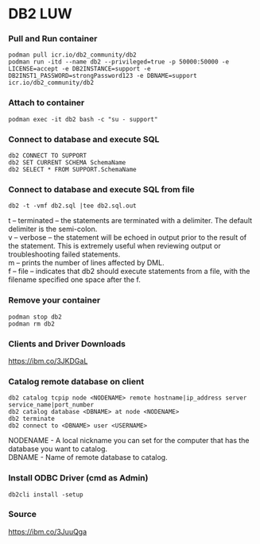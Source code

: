 # DB2 LUW
### Pull and Run container
```
podman pull icr.io/db2_community/db2
podman run -itd --name db2 --privileged=true -p 50000:50000 -e LICENSE=accept -e DB2INSTANCE=support -e DB2INST1_PASSWORD=strongPassword123 -e DBNAME=support icr.io/db2_community/db2
```

### Attach to container
```
podman exec -it db2 bash -c "su - support"
```

### Connect to database and execute SQL
```
db2 CONNECT TO SUPPORT
db2 SET CURRENT SCHEMA SchemaName
db2 SELECT * FROM SUPPORT.SchemaName
```

### Connect to database and execute SQL from file
```
db2 -t -vmf db2.sql |tee db2.sql.out
```

t – terminated – the statements are terminated with a delimiter. The default delimiter is the semi-colon.  
v – verbose – the statement will be echoed in output prior to the result of the statement. This is extremely useful when reviewing output or troubleshooting failed statements.  
m – prints the number of lines affected by DML.  
f – file – indicates that db2 should execute statements from a file, with the filename specified one space after the f.  

### Remove your container
```
podman stop db2
podman rm db2
```

### Clients and Driver Downloads
https://ibm.co/3JKDGaL

### Catalog remote database on client
```
db2 catalog tcpip node <NODENAME> remote hostname|ip_address server service_name|port_number
db2 catalog database <DBNAME> at node <NODENAME>
db2 terminate
db2 connect to <DBNAME> user <USERNAME>
```
NODENAME - A local nickname you can set for the computer that has the database you want to catalog.  
DBNAME - Name of remote database to catalog.  

### Install ODBC Driver (cmd as Admin)
```
db2cli install -setup
```

### Source
https://ibm.co/3JuuQga